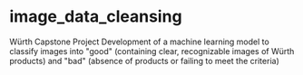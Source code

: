 # image_data_cleansing
Würth Capstone Project
Development of a machine learning model to classify images into "good" (containing clear, recognizable images of Würth products) and "bad" (absence of products or failing to meet the criteria)
